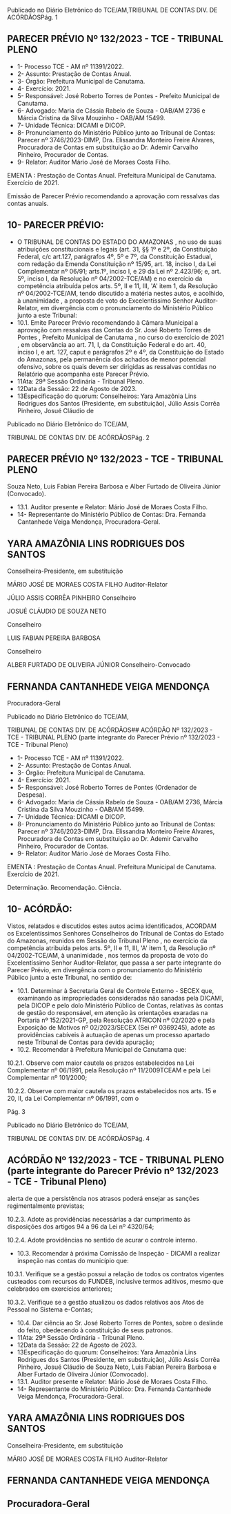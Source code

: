 Publicado  no  Diário  Eletrônico do TCE/AM,TRIBUNAL DE CONTAS DIV. DE ACÓRDÃOSPág. 1

## PARECER PRÉVIO Nº 132/2023 - TCE - TRIBUNAL PLENO

- 1- Processo TCE - AM nº 11391/2022.
- 2- Assunto: Prestação de Contas Anual.
- 3- Órgão: Prefeitura Municipal de Canutama.
- 4- Exercício: 2021.
- 5- Responsável: José Roberto Torres de Pontes - Prefeito Municipal de Canutama.
- 6- Advogado: Maria de Cássia Rabelo de Souza - OAB/AM 2736 e Márcia Cristina da Silva Mouzinho - OAB/AM 15499.
- 7- Unidade Técnica: DICAMI e DICOP.
- 8- Pronunciamento  do  Ministério  Público  junto  ao  Tribunal  de  Contas: Parecer  nº 3746/2023-DIMP, Dra. Elissandra Monteiro Freire Alvares, Procuradora de Contas em substituição ao Dr. Ademir Carvalho Pinheiro, Procurador de Contas.
- 9- Relator: Auditor Mário José de Moraes Costa Filho.

EMENTA :  Prestação  de  Contas  Anual.    Prefeitura Municipal de Canutama.  Exercício de 2021.

Emissão de Parecer Prévio recomendando a aprovação com ressalvas das contas anuais.

## 10-  PARECER PRÉVIO:

- O  TRIBUNAL  DE  CONTAS  DO  ESTADO  DO  AMAZONAS ,  no  uso  de  suas atribuições  constitucionais  e  legais  (art.  31,  §§  1º  e  2º,  da  Constituição  Federal,  c/c art.127,  parágrafos  4º,  5º  e  7º,  da  Constituição  Estadual,  com  redação  da  Emenda Constituição nº 15/95, art. 18, inciso I, da Lei Complementar nº 06/91; arts.1º, inciso I, e 29  da  Lei  nº  2.423/96;  e,  art.  5º,  inciso  I,  da  Resolução  nº  04/2002-TCE/AM)  e  no exercício da competência atribuída pelos arts. 5º, II e 11, III, 'A' item 1, da Resolução nº 04/2002-TCE/AM, tendo discutido a matéria nestes autos, e acolhido, à unanimidade , a proposta  de  voto  do  Excelentíssimo  Senhor  Auditor-Relator, em  divergência com  o pronunciamento do Ministério Público junto a este Tribunal:
- 10.1. Emite Parecer Prévio recomendando à Câmara Municipal a aprovação com ressalvas das Contas do Sr. José Roberto Torres de Pontes , Prefeito  Municipal  de Canutama ,  no  curso  do exercício  de 2021 , em observância ao art. 71, I, da Constituição Federal e do art. 40, inciso  I,  e  art.  127, caput e  parágrafos  2º  e  4º,  da  Constituição  do Estado  do  Amazonas,  pela  permanência  dos  achados  de  menor potencial  ofensivo,  sobre  os  quais  devem  ser  dirigidas  as  ressalvas contidas no Relatório que acompanha este Parecer Prévio.
- 11Ata: 29ª Sessão Ordinária - Tribunal Pleno.
- 12Data da Sessão: 22 de Agosto de 2023.
- 13Especificação  do  quorum: Conselheiros: Yara  Amazônia  Lins  Rodrigues  dos Santos  (Presidente,  em  substituição),  Júlio  Assis  Corrêa  Pinheiro,  Josué  Cláudio  de

Publicado  no  Diário  Eletrônico do TCE/AM,

TRIBUNAL DE CONTAS DIV. DE ACÓRDÃOSPág. 2

## PARECER PRÉVIO Nº 132/2023 - TCE - TRIBUNAL PLENO

Souza  Neto,  Luis Fabian  Pereira Barbosa  e  Alber Furtado de  Oliveira Júnior (Convocado).

- 13.1. Auditor presente e Relator: Mário José de Moraes Costa Filho.
- 14-  Representante do Ministério Público de Contas: Dra. Fernanda Cantanhede Veiga Mendonça, Procuradora-Geral.

## YARA AMAZÔNIA LINS RODRIGUES DOS SANTOS

Conselheira-Presidente, em substituição

MÁRIO JOSÉ DE MORAES COSTA FILHO Auditor-Relator

JÚLIO ASSIS CORRÊA PINHEIRO Conselheiro

JOSUÉ CLÁUDIO DE SOUZA NETO

Conselheiro

LUIS FABIAN PEREIRA BARBOSA

Conselheiro

ALBER FURTADO DE OLIVEIRA JÚNIOR Conselheiro-Convocado

## FERNANDA CANTANHEDE VEIGA MENDONÇA

Procuradora-Geral

Publicado  no  Diário  Eletrônico do TCE/AM,

TRIBUNAL DE CONTAS DIV. DE ACÓRDÃOS## ACÓRDÃO Nº 132/2023 - TCE - TRIBUNAL PLENO (parte integrante do Parecer Prévio nº 132/2023 - TCE - Tribunal Pleno)

- 1- Processo TCE - AM nº 11391/2022.
- 2- Assunto: Prestação de Contas Anual.
- 3- Órgão: Prefeitura Municipal de Canutama.
- 4- Exercício: 2021.
- 5- Responsável: José Roberto Torres de Pontes (Ordenador de Despesa).
- 6- Advogado: Maria  de  Cássia  Rabelo  de  Souza  -  OAB/AM  2736,  Márcia  Cristina  da Silva Mouzinho - OAB/AM 15499.
- 7- Unidade Técnica: DICAMI e DICOP.
- 8- Pronunciamento  do  Ministério  Público  junto  ao  Tribunal  de  Contas: Parecer  nº 3746/2023-DIMP, Dra. Elissandra Monteiro Freire Alvares, Procuradora de Contas em substituição ao Dr. Ademir Carvalho Pinheiro, Procurador de Contas.
- 9- Relator: Auditor Mário José de Moraes Costa Filho.

EMENTA :  Prestação  de  Contas  Anual.    Prefeitura Municipal de Canutama. Exercício de 2021.

Determinação. Recomendação. Ciência.

## 10-  ACÓRDÃO:

Vistos, relatados e discutidos estes autos acima identificados, ACORDAM os Excelentíssimos Senhores Conselheiros do Tribunal de Contas do Estado do Amazonas, reunidos em Sessão do Tribunal Pleno , no exercício da competência atribuída pelos arts. 5º, II e 11, III, 'A' item 1, da Resolução nº 04/2002-TCE/AM, à unanimidade , nos termos da  proposta  de  voto  do  Excelentíssimo  Senhor  Auditor-Relator,  que  passa  a  ser  parte integrante  do  Parecer  Prévio, em  divergência com  o  pronunciamento  do  Ministério Público junto a este Tribunal, no sentido de:

- 10.1. Determinar à  Secretaria  Geral  de  Controle  Externo  -  SECEX que, examinando as impropriedades consideradas não sanadas pela DICAMI, pela DICOP e pelo dolo Ministério Público de Contas, relativas às  contas  de  gestão  do  responsável,  em  atenção  às  orientações exaradas  na  Portaria  nº  152/2021-GP,  pela  Resolução  ATRICON  nº 02/2020  e  pela  Exposição  de  Motivos  nº  02/2023/SECEX  (Sei  nº 0369245), adote as providências cabíveis à autuação de apenas um processo apartado neste Tribunal de Contas para devida apuração;
- 10.2. Recomendar à Prefeitura Municipal de Canutama que:

10.2.1. Observe  com  maior  cautela  os  prazos  estabelecidos  na Lei  Complementar nº 06/1991, pela Resolução nº 11/2009TCEAM e pela Lei Complementar nº 101/2000;

10.2.2. Observe com maior cautela os prazos estabelecidos nos arts.  15  e  20,  II,  da  Lei  Complementar  nº  06/1991,  com  o

Pág. 3

Publicado  no  Diário  Eletrônico do TCE/AM,

TRIBUNAL DE CONTAS DIV. DE ACÓRDÃOSPág. 4

## ACÓRDÃO Nº 132/2023 - TCE - TRIBUNAL PLENO (parte integrante do Parecer Prévio nº 132/2023 - TCE - Tribunal Pleno)

alerta de que a persistência nos atrasos poderá ensejar as sanções regimentalmente previstas;

10.2.3. Adote as providências necessárias a dar cumprimento às disposições dos artigos 94 a 96 da Lei nº 4320/64;

10.2.4. Adote providências no sentido de acurar o controle interno.

- 10.3. Recomendar à  próxima  Comissão  de  Inspeção  -  DICAMI  a  realizar inspeção nas contas do município que:

10.3.1. Verifique  se  a  gestão  possui  a  relação  de  todos  os contratos  vigentes  custeados  com  recursos  do  FUNDEB, inclusive termos aditivos, mesmo  que celebrados em exercícios anteriores;

10.3.2. Verifique  se  a  gestão  atualizou  os  dados  relativos  aos Atos de Pessoal no Sistema e-Contas;

- 10.4. Dar ciência ao Sr. José Roberto Torres de Pontes, sobre o deslinde do feito, obedecendo à constituição de seus patronos.
- 11Ata: 29ª Sessão Ordinária - Tribunal Pleno.
- 12Data da Sessão: 22 de Agosto de 2023.
- 13Especificação  do  quorum: Conselheiros: Yara  Amazônia  Lins  Rodrigues  dos Santos  (Presidente,  em  substituição),  Júlio  Assis  Corrêa  Pinheiro,  Josué  Cláudio  de Souza  Neto,  Luis Fabian  Pereira Barbosa  e  Alber Furtado de  Oliveira Júnior (Convocado).
- 13.1. Auditor presente e Relator: Mário José de Moraes Costa Filho.
- 14-  Representante do Ministério Público: Dra. Fernanda Cantanhede Veiga Mendonça, Procuradora-Geral.

## YARA AMAZÔNIA LINS RODRIGUES DOS SANTOS

Conselheira-Presidente, em substituição

MÁRIO JOSÉ DE MORAES COSTA FILHO Auditor-Relator

## FERNANDA CANTANHEDE VEIGA MENDONÇA

## Procuradora-Geral